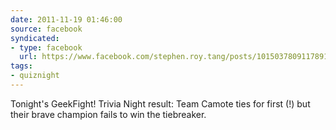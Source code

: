 ```yaml
---
date: 2011-11-19 01:46:00
source: facebook
syndicated:
- type: facebook
  url: https://www.facebook.com/stephen.roy.tang/posts/10150378091178912
tags:
- quiznight
---
```


Tonight's GeekFight! Trivia Night result: Team Camote ties for first (!) but their brave champion fails to win the tiebreaker.